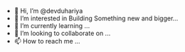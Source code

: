 - 👋 Hi, I’m @devduhariya
- 👀 I’m interested in Building Something new and bigger...
- 🌱 I’m currently learning ...
- 💞️ I’m looking to collaborate on ...
- 📫 How to reach me ...

<!---
devduhariya/devduhariya is a ✨ special ✨ repository because its `README.md` (this file) appears on your GitHub profile.
You can click the Preview link to take a look at your changes.
--->
